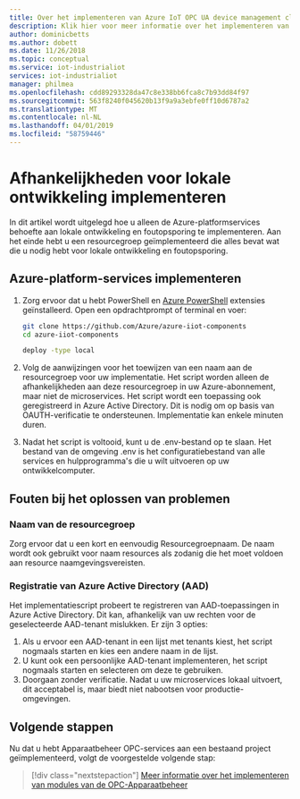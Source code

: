 ```yaml
---
title: Over het implementeren van Azure IoT OPC UA device management cloud afhankelijkheden | Microsoft Docs
description: Klik hier voor meer informatie over het implementeren van OPC dubbele Azure afhankelijkheden.
author: dominicbetts
ms.author: dobett
ms.date: 11/26/2018
ms.topic: conceptual
ms.service: iot-industrialiot
services: iot-industrialiot
manager: philmea
ms.openlocfilehash: cdd89293328da47c8e338bb6fca8c7b93dd84f97
ms.sourcegitcommit: 563f8240f045620b13f9a9a3ebfe0ff10d6787a2
ms.translationtype: MT
ms.contentlocale: nl-NL
ms.lasthandoff: 04/01/2019
ms.locfileid: "58759446"
---
```

# <a name="deploying-dependencies-for-local-development"></a>Afhankelijkheden voor lokale ontwikkeling implementeren

In dit artikel wordt uitgelegd hoe u alleen de Azure-platformservices behoefte aan lokale ontwikkeling en foutopsporing te implementeren.   Aan het einde hebt u een resourcegroep geïmplementeerd die alles bevat wat die u nodig hebt voor lokale ontwikkeling en foutopsporing.

## <a name="deploy-azure-platform-services"></a>Azure-platform-services implementeren

1. Zorg ervoor dat u hebt PowerShell en [Azure PowerShell](https://docs.microsoft.com/powershell/azure/install-az-ps?view=azps-1.1.0) extensies geïnstalleerd.  Open een opdrachtprompt of terminal en voer:

   ```bash
   git clone https://github.com/Azure/azure-iiot-components
   cd azure-iiot-components
   ```

   ```bash
   deploy -type local
   ```

2. Volg de aanwijzingen voor het toewijzen van een naam aan de resourcegroep voor uw implementatie.  Het script worden alleen de afhankelijkheden aan deze resourcegroep in uw Azure-abonnement, maar niet de microservices.  Het script wordt een toepassing ook geregistreerd in Azure Active Directory.  Dit is nodig om op basis van OAUTH-verificatie te ondersteunen.  Implementatie kan enkele minuten duren.

3. Nadat het script is voltooid, kunt u de .env-bestand op te slaan.  Het bestand van de omgeving .env is het configuratiebestand van alle services en hulpprogramma's die u wilt uitvoeren op uw ontwikkelcomputer.  

## <a name="troubleshooting-deployment-failures"></a>Fouten bij het oplossen van problemen

### <a name="resource-group-name"></a>Naam van de resourcegroep

Zorg ervoor dat u een kort en eenvoudig Resourcegroepnaam.  De naam wordt ook gebruikt voor naam resources als zodanig die het moet voldoen aan resource naamgevingsvereisten.  

### <a name="azure-active-directory-aad-registration"></a>Registratie van Azure Active Directory (AAD)

Het implementatiescript probeert te registreren van AAD-toepassingen in Azure Active Directory.  Dit kan, afhankelijk van uw rechten voor de geselecteerde AAD-tenant mislukken.   Er zijn 3 opties:

1. Als u ervoor een AAD-tenant in een lijst met tenants kiest, het script nogmaals starten en kies een andere naam in de lijst.
2. U kunt ook een persoonlijke AAD-tenant implementeren, het script nogmaals starten en selecteren om deze te gebruiken.
3. Doorgaan zonder verificatie.  Nadat u uw microservices lokaal uitvoert, dit acceptabel is, maar biedt niet nabootsen voor productie-omgevingen.  

## <a name="next-steps"></a>Volgende stappen

Nu dat u hebt Apparaatbeheer OPC-services aan een bestaand project geïmplementeerd, volgt de voorgestelde volgende stap:

> [!div class="nextstepaction"]
> [Meer informatie over het implementeren van modules van de OPC-Apparaatbeheer](howto-opc-twin-deploy-modules.md)

